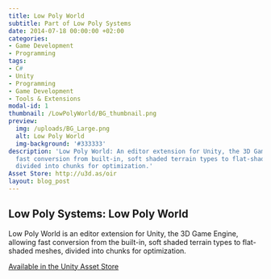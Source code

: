 ```yaml
---
title: Low Poly World
subtitle: Part of Low Poly Systems
date: 2014-07-18 00:00:00 +02:00
categories:
- Game Development
- Programming
tags:
- C#
- Unity
- Programming
- Game Development
- Tools & Extensions
modal-id: 1
thumbnail: /LowPolyWorld/BG_thumbnail.png
preview:
  img: /uploads/BG_Large.png
  alt: Low Poly World
  img-background: '#333333'
description: 'Low Poly World: An editor extension for Unity, the 3D Game Engine, allowing
  fast conversion from built-in, soft shaded terrain types to flat-shaded meshes,
  divided into chunks for optimization.'
Asset Store: http://u3d.as/oir
layout: blog_post
---
```


## Low Poly Systems: Low Poly World
Low Poly World is an editor extension for Unity, the 3D Game Engine, allowing fast conversion from the built-in, soft shaded terrain types to flat-shaded meshes, divided into chunks for optimization.

[Available in the Unity Asset Store](http://u3d.as/oir)
